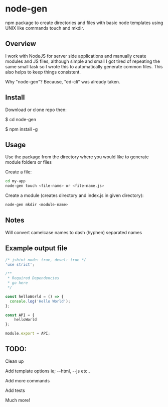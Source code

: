 # node-gen
npm package to create directories and files with basic node templates using UNIX like commands touch and mkdir.

## Overview
I work with NodeJS for server side applications and manually create modules and JS files, although simple and small I got tired of repeating the same small task so I wrote this to automatically generate common files.  This also helps to keep things consistent. 

Why "node-gen"? Because, "ed-cli" was already taken.

## Install
Download or clone repo then:

$ cd node-gen

$ npm install -g

## Usage
Use the package from the directory where you would like to generate module folders or files

Create a file:

```sh
cd my-app
node-gen touch <file-name> or <file-name.js>
```

Create a module (creates directory and index.js in given directory):

```sh
node-gen mkdir <module-name>
```


## Notes
Will convert camelcase names to dash (hyphen) separated names

## Example output file
```javascript
/* jshint node: true, devel: true */
'use strict';

/**
 * Required Dependencies 
 * go here
 */

const helloWorld = () => {
  console.log('Hello World');  
};

const API = {
    helloWorld
};

module.export = API;
```

## TODO:
Clean up

Add template options ie; --html, --js etc..

Add more commands

Add tests

Much more!
